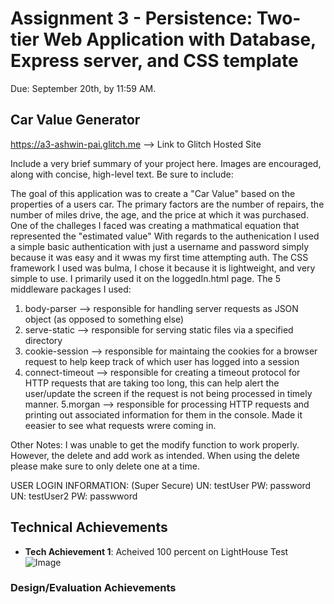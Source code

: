 Assignment 3 - Persistence: Two-tier Web Application with Database, Express server, and CSS template
===

Due: September 20th, by 11:59 AM.


## Car Value Generator


https://a3-ashwin-pai.glitch.me --> Link to Glitch Hosted Site

Include a very brief summary of your project here. Images are encouraged, along with concise, high-level text. Be sure to include:

The goal of this application was to create a "Car Value" based on the properties of a users car. The primary factors are the number of repairs, 
the number of miles drive, the age, and the price at which it was purchased. One of the challeges I faced was creating a mathmatical equation that represented the "estimated value"
With regards to the authenication I used a simple basic authentication with just a username and password simply because it was easy and it wwas my first time
attempting auth. The CSS framework I used was bulma, I chose it because it is lightweight, and very simple to use. I primarily used it on the loggedIn.html page. 
The 5 middleware packages I used: 
  1. body-parser --> responsible for handling server requests as JSON object (as opposed to something else)
  2. serve-static --> responsible for serving static files via a specified directory
  3. cookie-session --> responsible for maintaing the cookies for a browser request to help keep track of which user has logged into a session
  4. connect-timeout --> responsible for creating a timeout protocol for HTTP requests that are taking too long, this can help alert the user/update the screen
                        if the request is not being processed in timely manner. 
  5.morgan --> responsible for processing HTTP requests and printing out associated information for them in the console. Made it eeasier to see what requests wrere coming in. 

Other Notes: 
I was unable to get the modify function to work properly. 
However, the delete and add work as intended. When using the delete please make sure to only delete one at a time. 

USER LOGIN INFORMATION: (Super Secure)
UN: testUser PW: password
UN: testUser2 PW: passwword

## Technical Achievements
- **Tech Achievement 1**: Acheived 100 percent on LightHouse Test ![Image](https://cdn.glitch.com/b751e637-8e58-4159-8392-e8bbf08d74d6%2Fa91858e7-f548-4ca6-ae7d-b633a27abff5.image.png?v=1632758236675)

### Design/Evaluation Achievements
